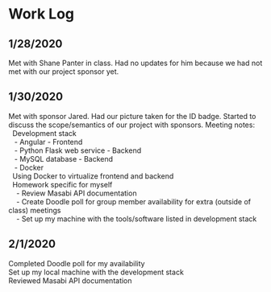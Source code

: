 # Work Log
## 1/28/2020
Met with Shane Panter in class. Had no updates for him because we had not met with our project sponsor yet.  

## 1/30/2020
Met with sponsor Jared. Had our picture taken for the ID badge. Started to discuss the scope/semantics of our project with sponsors.
Meeting notes:  
&nbsp;&nbsp;Development stack  
&nbsp;&nbsp;&nbsp;- Angular - Frontend  
&nbsp;&nbsp;&nbsp;- Python Flask web service - Backend  
&nbsp;&nbsp;&nbsp;- MySQL database - Backend  
&nbsp;&nbsp;&nbsp;- Docker  
&nbsp;&nbsp;Using Docker to virtualize frontend and backend  
&nbsp;&nbsp;Homework specific for myself  
&nbsp;&nbsp;&nbsp;&nbsp;- Review Masabi API documentation  
&nbsp;&nbsp;&nbsp;&nbsp;- Create Doodle poll for group member availability for extra (outside of class) meetings  
&nbsp;&nbsp;&nbsp;&nbsp;- Set up my machine with the tools/software listed in development stack  

## 2/1/2020
Completed Doodle poll for my availability  
Set up my local machine with the development stack  
Reviewed Masabi API documentation  

